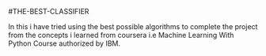 #THE-BEST-CLASSIFIER

In this i have tried using the best possible algorithms to complete the project from the concepts i learned from coursera i.e Machine Learning With Python Course  authorized by IBM.
